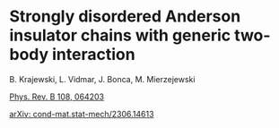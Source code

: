 # Strongly disordered Anderson insulator chains with generic two-body interaction

B. Krajewski, L. Vidmar, J. Bonca, M. Mierzejewski

[Phys. Rev. B 108, 064203](https://journals.aps.org/prb/abstract/10.1103/PhysRevB.108.064203)

[arXiv: cond-mat.stat-mech/2306.14613](https://arxiv.org/abs/2306.14613)
